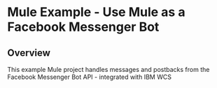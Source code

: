 # Mule Example - Use Mule as a Facebook Messenger Bot

## Overview
This example Mule project handles messages and postbacks from the Facebook Messenger Bot API - integrated with IBM WCS


